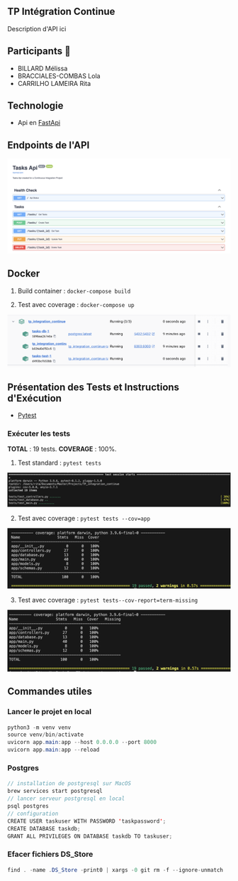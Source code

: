 ## TP Intégration Continue
Description d'API ici

## Participants 👥
- BILLARD Mélissa
- BRACCIALES-COMBAS Lola
- CARRILHO LAMEIRA Rita


## Technologie 
- Api en [FastApi](https://fastapi.tiangolo.com/)


## Endpoints de l'API

![](./assets/docs/api.png)

## Docker

1) Build container : ```docker-compose build```


2) Test avec coverage : ```docker-compose up```

![](./assets/docs/docker.png)


## Présentation des Tests et Instructions d'Exécution

- [Pytest](https://docs.pytest.org/en/8.2.x/)


### Exécuter les tests
**TOTAL** : 19 tests.
**COVERAGE** : 100%.

1) Test standard : ```pytest tests```

![](./assets/docs/test-1.png)

2) Test avec coverage : ```pytest tests --cov=app```

![](./assets/docs/test-2.png)

3) Test avec coverage : ```pytest tests--cov-report=term-missing ```

![](./assets/docs/test-3.png)


## Commandes utiles
### Lancer le projet en local
```java
python3 -m venv venv
source venv/bin/activate
uvicorn app.main:app --host 0.0.0.0 --port 8000
uvicorn app.main:app --reload   
```

### Postgres
```java
// installation de postgresql sur MacOS
brew services start postgresql
// lancer serveur postgresql en local
psql postgres
// configuration
CREATE USER taskuser WITH PASSWORD 'taskpassword';
CREATE DATABASE taskdb;
GRANT ALL PRIVILEGES ON DATABASE taskdb TO taskuser;
```

### Efacer fichiers DS_Store
```java
find . -name .DS_Store -print0 | xargs -0 git rm -f --ignore-unmatch
```